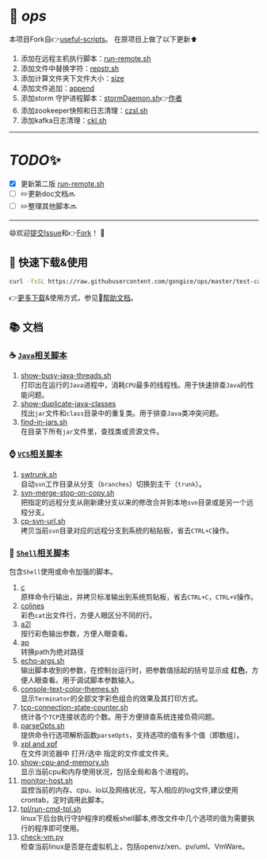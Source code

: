:sheep: *ops*
====================================

本项目Fork自:point_right:[useful-scripts](https://github.com/superhj1987/useful-scripts)。  在原项目上做了以下更新:arrow_up:
1. 添加在远程主机执行脚本：[run-remote.sh](bin/run-remote.sh)
1. 添加文件中替换字符：[repstr.sh](bin/repstr.sh)
1. 添加计算文件夹下文件大小：[size](bin/size)
1. 添加文件追加：[append](bin/append)
1. 添加storm 守护进程脚本：[stormDaemon.sh](bin/storm/stormDaemon.sh):point_right:[作者](https://github.com/jeremychen/StormDeamon)
1. 添加zookeeper快照和日志清理：[czsl.sh](bin/zk/czsl.sh)
1. 添加kafka日志清理：[ckl.sh](bin/kafka/zkl.sh)

------
# *TODO*:sparkles:
- [x] 更新第二版 [run-remote.sh](bin/run-remote.sh)
- [ ] :pencil2:更新doc文档:soon:
- [ ] :pencil2:整理其他脚本:soon:

-----------------
 :smile:欢迎[提交Issue](https://github.com/gongice/ops/issues)和:point_right:[Fork](https://github.com/gongice/ops/fork)！ :sparkling_heart:

:beginner: 快速下载&使用
----------------------

```bash
curl -fsSL https://raw.githubusercontent.com/gongice/ops/master/test-cases/self-installer.sh | sh
```

:point_right:[更多下载](https://github.com/gongice/ops/releases)&使用方式，参见:open_file_folder:[帮助文档](docs/install.md)。

:books: 文档
----------------------

### :coffee: [`Java`相关脚本](docs/java.md)

1. [show-busy-java-threads.sh](docs/java.md#beer-show-busy-java-threadssh)  
    打印出在运行的`Java`进程中，消耗`CPU`最多的线程栈。用于快速排查`Java`的性能问题。
1. [show-duplicate-java-classes](docs/java.md#beer-show-duplicate-java-classes)  
    找出`jar`文件和`class`目录中的重复类。用于排查`Java`类冲突问题。
1. [find-in-jars.sh](docs/java.md#beer-find-in-jarssh)  
    在目录下所有`jar`文件里，查找类或资源文件。

### :watch: [`VCS`相关脚本](docs/vcs.md)

1. [swtrunk.sh](docs/vcs.md#beer-swtrunksh)  
    自动`svn`工作目录从分支（`branches`）切换到主干（`trunk`）。
1. [svn-merge-stop-on-copy.sh](docs/vcs.md#beer-svn-merge-stop-on-copysh)    
    把指定的远程分支从刚新建分支以来的修改合并到本地`svn`目录或是另一个远程分支。
1. [cp-svn-url.sh](docs/vcs.md#beer-cp-svn-urlsh)  
    拷贝当前`svn`目录对应的远程分支到系统的粘贴板，省去`CTRL+C`操作。

### :shell: [`Shell`相关脚本](docs/shell.md)

包含`Shell`使用或命令加强的脚本。

1. [c](docs/shell.md#beer-c)  
    原样命令行输出，并拷贝标准输出到系统剪贴板，省去`CTRL+C`，`CTRL+V`操作。
1. [colines](docs/shell.md#beer-colines)  
    彩色`cat`出文件行，方便人眼区分不同的行。
1. [a2l](docs/shell.md#beer-a2l)  
    按行彩色输出参数，方便人眼查看。
1. [ap](ap)  
    转换path为绝对路径
1. [echo-args.sh](docs/shell.md#beer-echo-argssh)    
    输出脚本收到的参数，在控制台运行时，把参数值括起的括号显示成 **红色**，方便人眼查看。用于调试脚本参数输入。
1. [console-text-color-themes.sh](docs/shell.md#beer-console-text-color-themessh)  
    显示`Terminator`的全部文字彩色组合的效果及其打印方式。
1. [tcp-connection-state-counter.sh](docs/shell.md#beer-tcp-connection-state-countersh)   
    统计各个`TCP`连接状态的个数。用于方便排查系统连接负荷问题。
1. [parseOpts.sh](docs/shell.md#beer-parseoptssh)   
    提供命令行选项解析函数`parseOpts`，支持选项的值有多个值（即数组）。
1. [xpl and xpf](docs/shell.md#beer-xpl-and-xpf)    
    在文件浏览器中 打开/选中 指定的文件或文件夹。
1. [show-cpu-and-memory.sh](docs/shell.md#beer-show-cpu-and-memorysh)    
    显示当前cpu和内存使用状况，包括全局和各个进程的。
1. [monitor-host.sh](docs/shell.md#beer-monitor-hostsh)    
    监控当前的内存、cpu、io以及网络状况，写入相应的log文件,建议使用crontab，定时调用此脚本。
1. [tpl/run-cmd-tpl.sh](docs/shell.md#beer-tplrun-cmd-tplsh)    
    linux下后台执行守护程序的模板shell脚本,修改文件中几个选项的值为需要执行的程序即可使用。
1. [check-vm.py](docs/shell.md#beer-check-vmpy)    
    检查当前linux是否是在虚拟机上，包括openvz/xen、pv/uml、VmWare。
